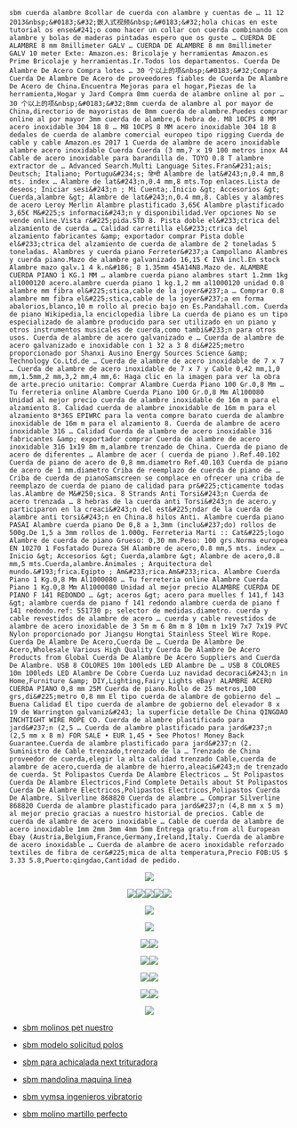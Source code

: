 
```
sbm cuerda alambre 8collar de cuerda con alambre y cuentas de … 11 12 2013&nbsp;&#0183;&#32;嵌入式视频&nbsp;&#0183;&#32;hola chicas en este tutorial os ense&#241;o como hacer un collar con cuerda combinando con alambre y bolas de maderas pintadas espero que os guste … CUERDA DE ALAMBRE 8 mm 8millimeter GALV … CUERDA DE ALAMBRE 8 mm 8millimeter GALV 10 meter Exte: Amazon.es: Bricolaje y herramientas Amazon.es Prime Bricolaje y herramientas.Ir.Todos los departamentos. Cuerda De Alambre De Acero Compra lotes … 30 个以上的项&nbsp;&#0183;&#32;Compra Cuerda De Alambre De Acero de proveedores fiables de Cuerda De Alambre De Acero de China.Encuentra Mejoras para el hogar,Piezas de la herramienta,Hogar y Jard Compra 8mm cuerda de alambre online al por … 30 个以上的项&nbsp;&#0183;&#32;8mm cuerda de alambre al por mayor de China,directorio de mayoristas de 8mm cuerda de alambre.Puedes comprar online al por mayor 3mm cuerda de alambre,6 hebra de. M8 10CPS 8 MM acero inoxidable 304 18 8 … M8 10CPS 8 MM acero inoxidable 304 18 8 dedales de cuerda de alambre comercial europeo tipo rigging Cuerda de cable y cable Amazon.es 2017 1 Cuerda de alambre de acero inoxidable alambre acero inoxidable Cuerda Cuerda (3 mm,7 x 19 100 metros inox A4 Cable de acero inoxidable para barandilla de. TOYO 0.8 T alambre extractor de … Advanced Search.Multi Language Sites.Fran&#231;ais; Deutsch; Italiano; Portugu&#234;s; हिन्दी Alambre de lat&#243;n,0.4 mm,8 mts. index … Alambre de lat&#243;n,0.4 mm,8 mts.Top enlaces.Lista de deseos; Iniciar sesi&#243;n ; Mi Cuenta;.Inicio &gt; Accesorios &gt; Cuerda,alambre &gt; Alambre de lat&#243;n,0.4 mm,8. Cables y alambres de acero Leroy Merlin Alambre plastificado 3,65€ Alambre plastificado 3,65€ M&#225;s informaci&#243;n y disponibilidad.Ver opciones No se vende online.Vista r&#225;pida.STD 8. Pista doble el&#233;ctrica del alzamiento de cuerda … Calidad carretilla el&#233;ctrica del alzamiento fabricantes &amp; exportador comprar Pista doble el&#233;ctrica del alzamiento de cuerda de alambre de 2 toneladas 5 toneladas. Alambres y cuerda piano Ferreter&#237;a Campollano Alambres y cuerda piano.Mazo de alambre galvanizado 16,15 € IVA incl.En stock Alambre mazo galv.1 4 k.n&#186; 8 1.35mm 45A14N8.Mazo de. ALAMBRE CUERDA PIANO 1 KG.1 MM … alambre cuerda piano alambres start 1.2mm 1kg al1000120 acero.alambre cuerda piano 1 kg.1,2 mm al1000120 unidad 0.8 alambre mm fibra el&#225;stica,cable de la joyer&#237;a … Comprar 0.8 alambre mm fibra el&#225;stica,cable de la joyer&#237;a en forma abalorios,blanco,10 m rollo al precio bajo en Es.Pandahall.com. Cuerda de piano Wikipedia,la enciclopedia libre La cuerda de piano es un tipo especializado de alambre producido para ser utilizado en un piano y otros instrumentos musicales de cuerda,como tambi&#233;n para otros usos. Cuerda de alambre de acero galvanizado e … Cuerda de alambre de acero galvanizado e inoxidable con 1 32 a 3 8 di&#225;metro proporcionado por Shanxi Ausino Energy Sources Science &amp; Technology Co.Ltd.de … Cuerda de alambre de acero inoxidable de 7 x 7 … Cuerda de alambre de acero inoxidable de 7 x 7 y Cable 0,42 mm,1,0 mm,1.5mm,2 mm,3,2 mm,4 mm,6: Haga clic en la imagen para ver la obra de arte.precio unitario: Comprar Alambre Cuerda Piano 100 Gr.0,8 Mm … Tu ferreteria online Alambre Cuerda Piano 100 Gr.0,8 Mm Al100080 Unidad al mejor precio cuerda de alambre inoxidable de 16m m para el alzamiento 8. Calidad cuerda de alambre inoxidable de 16m m para el alzamiento 8*36S EPIWRC para la venta compre barato cuerda de alambre inoxidable de 16m m para el alzamiento 8. Cuerda de alambre de acero inoxidable 316 … Calidad Cuerda de alambre de acero inoxidable 316 fabricantes &amp; exportador comprar Cuerda de alambre de acero inoxidable 316 1x19 8m m,alambre trenzado de China. Cuerda de piano de acero de diferentes … Alambre de acer ( cuerda de piano ).Ref.40.102 Cuerda de piano de acero de 0,8 mm.diametro Ref.40.103 Cuerda de piano de acero de 1 mm.diametro Criba de reemplazo de cuerda de piano de … Criba de cuerda de pianoSamscreen se complace en ofrecer una criba de reemplazo de cuerda de piano de calidad para pr&#225;cticamente todas las.Alambre de M&#250;sica. 8 Strands Anti Torsi&#243;n Cuerda de acero trenzada … 8 hebras de la cuerda anti Torsi&#243;n de acero.y participaron en la creaci&#243;n del est&#225;ndar de la cuerda de alambre anti torsi&#243;n en China.8 hilos Anti. Alambre cuerda piano PASAI Alambre cuerda piano De 0,8 a 1,3mm (inclu&#237;do) rollos de 500g.De 1,5 a 3mm rollos de 1.000g. Ferreteria Marti :: Cat&#225;logo Alambre de cuerda de piano Grueso: 0,30 mm.Peso: 100 grs.Norma europea EN 10270 1 Fosfatado Dureza SH Alambre de acero,0.8 mm,5 mts. index … Inicio &gt; Accesorios &gt; Cuerda,alambre &gt; Alambre de acero,0.8 mm,5 mts.Cuerda,alambre.Animales ; Arquitectura del mundo.&#193;frica.Egipto ; Am&#233;rica.Am&#233;rica. Alambre Cuerda Piano 1 Kg.0,8 Mm Al1000080 … Tu ferreteria online Alambre Cuerda Piano 1 Kg.0,8 Mm Al1000080 Unidad al mejor precio ALAMBRE CUERDA DE PIANO F 141 REDONDO … &gt; aceros &gt; acero para muelles f 141,f 143 &gt; alambre cuerda de piano f 141 redondo alambre cuerda de piano f 141 redondo.ref: 551730 p; selector de medidas.diametro. cuerda y cable revestidos de alambre de acero … cuerda y cable revestidos de alambre de acero inoxidable de 3 5m m 6 8m m 8 10m m 1x19 7x7 7x19 PVC Nylon proporcionado por Jiangsu Hongtai Stainless Steel Wire Rope. Cuerda De Alambre De Acero,Cuerda De … Cuerda De Alambre De Acero,Wholesale Various High Quality Cuerda De Alambre De Acero Products from Global Cuerda De Alambre De Acero Suppliers and Cuerda De Alambre. USB 8 COLORES 10m 100leds LED Alambre De … USB 8 COLORES 10m 100leds LED Alambre De Cobre Cuerda Luz navidad decoraci&#243;n in Home,Furniture &amp; DIY,Lighting,Fairy Lights eBay! ALAMBRE ACERO CUERDA PIANO 0,8 mm 25M Cuerda de piano.Rollo de 25 metros,100 grs,di&#225;metro 0,8 mm El tipo cuerda de alambre de gobierno del … Buena Calidad El tipo cuerda de alambre de gobierno del elevador 8 x 19 de Warrington galvaniz&#243; la superficie detalle De China QINGDAO INCHTIGHT WIRE ROPE CO. Cuerda de alambre plastificado para jard&#237;n (2,5 … Cuerda de alambre plastificado para jard&#237;n (2,5 mm x 8 m) FOR SALE • EUR 1,45 • See Photos! Money Back Guarantee.Cuerda de alambre plastificado para jard&#237;n (2. Suministro de Cable trenzado,trenzado de la … Trenzado de China proveedor de cuerda,elegir la alta calidad trenzado Cable,cuerda de alambre de acero,cuerda de alambre de hierro,aleaci&#243;n de trenzado de cuerda. 5t Polipastos Cuerda De Alambre Electricos … 5t Polipastos Cuerda De Alambre Electricos,Find Complete Details about 5t Polipastos Cuerda De Alambre Electricos,Polipastos Electricos,Polipastos Cuerda De Alambre. Silverline 868820 Cuerda de alambre … Comprar Silverline 868820 Cuerda de alambre plastificado para jard&#237;n (4,8 mm x 5 m) al mejor precio gracias a nuestro historial de precios. Cable de cuerda de alambre de acero inoxidable … Cable de cuerda de alambre de acero inoxidable 1mm 2mm 3mm 4mm 5mm Entrega gratu.from all European Ebay (Austria,Belgium,France,Germany,Ireland,Italy. Cuerda de alambre de acero inoxidable … Cuerda de alambre de acero inoxidable reforzado textiles de fibra de cer&#225;mica de alta temperatura,Precio FOB:US $ 3.33 5.8,Puerto:qingdao,Cantidad de pedido. 
```

<div align="center">

<a href="https://es-crusher.shibang-china.com/github&k=sbm+cuerda+alambre+8"><img src="https://static.shibang-china.com/es/crusher/logo.jpg"></a>

<a href="https://es-crusher.shibang-china.com/github&k=sbm+cuerda+alambre+8"><img src="https://static.shibang-china.com/es/crusher/index.jpg"></a><a href="https://es-crusher.shibang-china.com/material.htmlgithub&k=sbm+cuerda+alambre+8"><img src="https://static.shibang-china.com/es/crusher/material.jpg"></a><a href="https://es-crusher.shibang-china.com/application.htmlgithub&k=sbm+cuerda+alambre+8"><img src="https://static.shibang-china.com/es/crusher/application.jpg"></a><a href="https://es-crusher.shibang-china.com/aboutus.htmlgithub&k=sbm+cuerda+alambre+8"><img src="https://static.shibang-china.com/es/crusher/aboutus.jpg"></a><a href="https://es-crusher.shibang-china.com/contact.htmlgithub&k=sbm+cuerda+alambre+8"><img src="https://static.shibang-china.com/es/crusher/contact.jpg"></a>

<a href="https://es-crusher.shibang-china.com/github&k=sbm+cuerda+alambre+8"><img src="https://static.shibang-china.com/es/crusher/banner.jpg"></a>

<a href="https://swt.shibang-china.com/github&k=sbm+cuerda+alambre+8"><img src="https://static.shibang-china.com/es/crusher/text.jpg"></a>

<a href="https://swt.shibang-china.com/github&k=sbm+cuerda+alambre+8"><img src="https://static.shibang-china.com/es/crusher/chat.jpg"></a><a href="https://es-crusher.shibang-china.com/contact.htmlgithub&k=sbm+cuerda+alambre+8"><img src="https://static.shibang-china.com/es/crusher/message.jpg"></a>

<a href="https://es-crusher.shibang-china.com/products/pe.htmlgithub&k=sbm+cuerda+alambre+8"><img src="https://static.shibang-china.com/es/crusher/pe.jpg"></a><a href="https://es-crusher.shibang-china.com/products/pf.htmlgithub&k=sbm+cuerda+alambre+8"><img src="https://static.shibang-china.com/es/crusher/pf.jpg"></a>

<a href="https://es-crusher.shibang-china.com/products/hpt.htmlgithub&k=sbm+cuerda+alambre+8"><img src="https://static.shibang-china.com/es/crusher/hpt.jpg"></a><a href="https://es-crusher.shibang-china.com/products/vsi.htmlgithub&k=sbm+cuerda+alambre+8"><img src="https://static.shibang-china.com/es/crusher/vsi.jpg"></a>

<a href="https://es-crusher.shibang-china.com/products/klv.htmlgithub&k=sbm+cuerda+alambre+8"><img src="https://static.shibang-china.com/es/crusher/klv.jpg"></a><a href="https://es-crusher.shibang-china.com/products/portable.htmlgithub&k=sbm+cuerda+alambre+8"><img src="https://static.shibang-china.com/es/crusher/portable.jpg"></a>

<a href="https://swt.shibang-china.com/github&k=sbm+cuerda+alambre+8"><img src="https://static.shibang-china.com/es/crusher/case.jpg"></a>

</div>


* [sbm molinos pet nuestro](sbm%20molinos%20pet%20nuestro.md)

* [sbm modelo solicitud polos](sbm%20modelo%20solicitud%20polos.md)

* [sbm para achicalada next trituradora](sbm%20para%20achicalada%20next%20trituradora.md)

* [sbm mandolina maquina linea](sbm%20mandolina%20maquina%20linea.md)

* [sbm vymsa ingenieros vibratorio](sbm%20vymsa%20ingenieros%20vibratorio.md)

* [sbm molino martillo perfecto](sbm%20molino%20martillo%20perfecto.md)